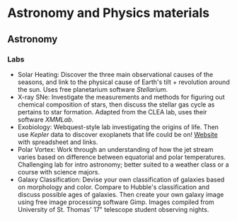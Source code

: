 # Astronomy and Physics materials

## Astronomy

### Labs
* Solar Heating: Discover the three main observational causes of the seasons, and link to the physical cause of Earth's tilt + revolution around the sun. Uses free planetarium software *Stellarium*.
* X-ray SNe: Investigate the measurements and methods for figuring out chemical composition of stars, then discuss the stellar gas cycle as pertains to star formation. Adapted from the CLEA lab, uses their software *XMMLab*.
* Exobiology: Webquest-style lab investigating the origins of life. Then use *Kepler* data to discover exoplanets that life could be on! [Website](http://kishar.net/teaching/astro/Exobiology/) with spreadsheet and links.
* Polar Vortex: Work through an understanding of how the jet stream varies based on difference between equatorial and polar temperatures. Challenging lab for intro astronomy; better suited to a weather class or a course with science majors.
* Galaxy Classification: Devise your own classification of galaxies based on morphology and color. Compare to Hubble's classification and discuss possible ages of galaxies. Then create your own galaxy image using free image processing software Gimp. Images compiled from University of St. Thomas' 17" telescope student observing nights.

